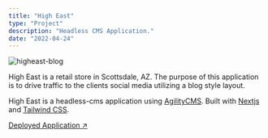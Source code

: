```yaml
---
title: "High East"
type: "Project"
description: "Headless CMS Application."
date: "2022-04-24"
---
```


![higheast-blog](https://user-images.githubusercontent.com/28774706/165002128-c3b44106-94dd-4522-873f-854a2831a843.jpg)

High East is a retail store in Scottsdale, AZ. The purpose of this application is to drive traffic to the clients social media utilizing a blog
style layout.

High East is a headless-cms application using [AgilityCMS](https://agilitycms.com/). Built with [Nextjs](https://nextjs.org/) and [Tailwind CSS](https://tailwindcss.com/).

[Deployed Application ↗ ](https://shophigheast.com)
